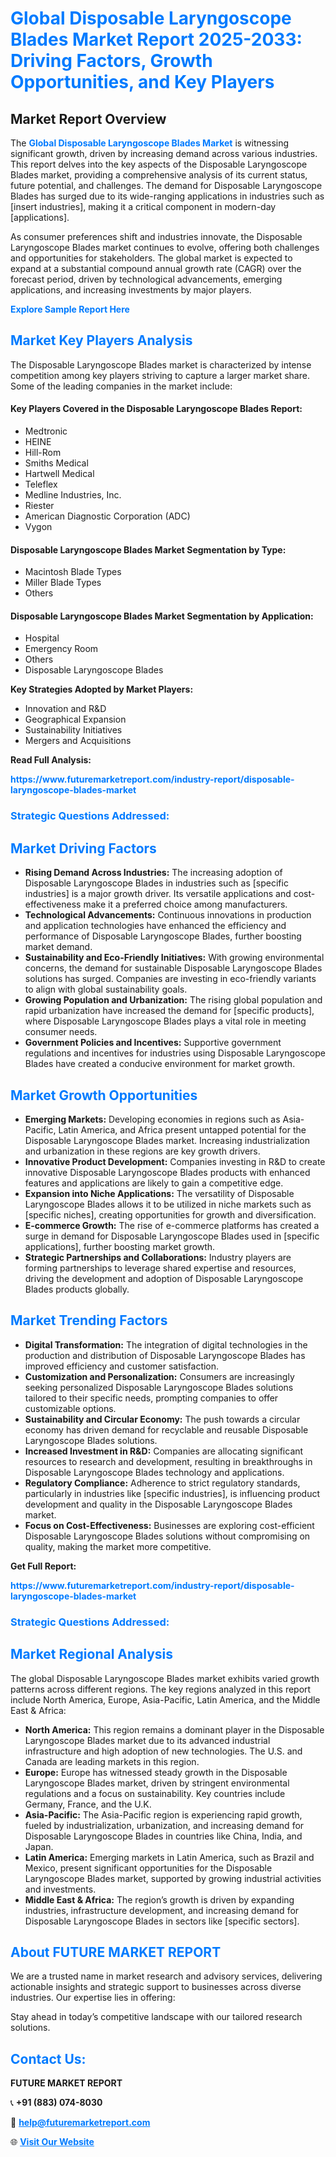 <h1 style="color: #007BFF;">Global Disposable Laryngoscope Blades Market Report 2025-2033: Driving Factors, Growth Opportunities, and Key Players</h1>

<section id="overview">
<h2>Market Report Overview</h2>
<p>The <a href="https://www.futuremarketreport.com/industry-report/disposable-laryngoscope-blades-market" style="color: #007BFF; text-decoration: none;"><strong>Global Disposable Laryngoscope Blades Market</strong></a> is witnessing significant growth, driven by increasing demand across various industries. This report delves into the key aspects of the Disposable Laryngoscope Blades market, providing a comprehensive analysis of its current status, future potential, and challenges. The demand for Disposable Laryngoscope Blades has surged due to its wide-ranging applications in industries such as [insert industries], making it a critical component in modern-day [applications].</p>
<p>As consumer preferences shift and industries innovate, the Disposable Laryngoscope Blades market continues to evolve, offering both challenges and opportunities for stakeholders. The global market is expected to expand at a substantial compound annual growth rate (CAGR) over the forecast period, driven by technological advancements, emerging applications, and increasing investments by major players.</p>
</section>

<section id="overview">
<p><a href="https://www.futuremarketreport.com/request-sample/reportId=125157" style="color: #007BFF; text-decoration: none;"><strong>Explore Sample Report Here</strong></a></p>
</section>

<section id="key-players">
<h2 style="color: #007BFF;">Market Key Players Analysis</h2>
<p>The Disposable Laryngoscope Blades market is characterized by intense competition among key players striving to capture a larger market share. Some of the leading companies in the market include:</p>
<h4>Key Players Covered in the Disposable Laryngoscope Blades Report:</h4>
<ul><li>Medtronic</li><li>HEINE</li><li>Hill-Rom</li><li>Smiths Medical</li><li>Hartwell Medical</li><li>Teleflex</li><li>Medline Industries, Inc.</li><li>Riester</li><li>American Diagnostic Corporation (ADC)</li><li>Vygon</li></ul>
<h4>Disposable Laryngoscope Blades Market Segmentation by Type:</h4>
<ul><li>Macintosh Blade Types</li><li>Miller Blade Types</li><li>Others</li></ul>

<h4>Disposable Laryngoscope Blades Market Segmentation by Application:</h4>
<ul><li>Hospital</li><li>Emergency Room</li><li>Others</li><li>Disposable Laryngoscope Blades</li></ul>
<p><strong>Key Strategies Adopted by Market Players:</strong></p>
<ul>
<li>Innovation and R&D</li>
<li>Geographical Expansion</li>
<li>Sustainability Initiatives</li>
<li>Mergers and Acquisitions</li>
</ul>
</section>

<section>
<p><strong>Read Full Analysis: </strong></p><a href="https://www.futuremarketreport.com/industry-report/disposable-laryngoscope-blades-market" style="color: #007BFF; text-decoration: none;"><strong>https://www.futuremarketreport.com/industry-report/disposable-laryngoscope-blades-market</strong></a>
<h3 style="color: #007BFF;">Strategic Questions Addressed:</h3>
</section>

<section id="driving-factors">
<h2 style="color: #007BFF;">Market Driving Factors</h2>
<ul>
<li><strong>Rising Demand Across Industries:</strong> The increasing adoption of Disposable Laryngoscope Blades in industries such as [specific industries] is a major growth driver. Its versatile applications and cost-effectiveness make it a preferred choice among manufacturers.</li>
<li><strong>Technological Advancements:</strong> Continuous innovations in production and application technologies have enhanced the efficiency and performance of Disposable Laryngoscope Blades, further boosting market demand.</li>
<li><strong>Sustainability and Eco-Friendly Initiatives:</strong> With growing environmental concerns, the demand for sustainable Disposable Laryngoscope Blades solutions has surged. Companies are investing in eco-friendly variants to align with global sustainability goals.</li>
<li><strong>Growing Population and Urbanization:</strong> The rising global population and rapid urbanization have increased the demand for [specific products], where Disposable Laryngoscope Blades plays a vital role in meeting consumer needs.</li>
<li><strong>Government Policies and Incentives:</strong> Supportive government regulations and incentives for industries using Disposable Laryngoscope Blades have created a conducive environment for market growth.</li>
</ul>
</section>

<section id="growth-opportunities">
<h2 style="color: #007BFF;">Market Growth Opportunities</h2>
<ul>
<li><strong>Emerging Markets:</strong> Developing economies in regions such as Asia-Pacific, Latin America, and Africa present untapped potential for the Disposable Laryngoscope Blades market. Increasing industrialization and urbanization in these regions are key growth drivers.</li>
<li><strong>Innovative Product Development:</strong> Companies investing in R&D to create innovative Disposable Laryngoscope Blades products with enhanced features and applications are likely to gain a competitive edge.</li>
<li><strong>Expansion into Niche Applications:</strong> The versatility of Disposable Laryngoscope Blades allows it to be utilized in niche markets such as [specific niches], creating opportunities for growth and diversification.</li>
<li><strong>E-commerce Growth:</strong> The rise of e-commerce platforms has created a surge in demand for Disposable Laryngoscope Blades used in [specific applications], further boosting market growth.</li>
<li><strong>Strategic Partnerships and Collaborations:</strong> Industry players are forming partnerships to leverage shared expertise and resources, driving the development and adoption of Disposable Laryngoscope Blades products globally.</li>
</ul>
</section>

<section id="trending-factors">
<h2 style="color: #007BFF;">Market Trending Factors</h2>
<ul>
<li><strong>Digital Transformation:</strong> The integration of digital technologies in the production and distribution of Disposable Laryngoscope Blades has improved efficiency and customer satisfaction.</li>
<li><strong>Customization and Personalization:</strong> Consumers are increasingly seeking personalized Disposable Laryngoscope Blades solutions tailored to their specific needs, prompting companies to offer customizable options.</li>
<li><strong>Sustainability and Circular Economy:</strong> The push towards a circular economy has driven demand for recyclable and reusable Disposable Laryngoscope Blades solutions.</li>
<li><strong>Increased Investment in R&D:</strong> Companies are allocating significant resources to research and development, resulting in breakthroughs in Disposable Laryngoscope Blades technology and applications.</li>
<li><strong>Regulatory Compliance:</strong> Adherence to strict regulatory standards, particularly in industries like [specific industries], is influencing product development and quality in the Disposable Laryngoscope Blades market.</li>
<li><strong>Focus on Cost-Effectiveness:</strong> Businesses are exploring cost-efficient Disposable Laryngoscope Blades solutions without compromising on quality, making the market more competitive.</li>
</ul>
</section>

<section>
<p><strong>Get Full Report: </strong></p><a href="https://www.futuremarketreport.com/industry-report/disposable-laryngoscope-blades-market" style="color: #007BFF; text-decoration: none;"><strong>https://www.futuremarketreport.com/industry-report/disposable-laryngoscope-blades-market</strong></a>
<h3 style="color: #007BFF;">Strategic Questions Addressed:</h3>
</section>


<section id="regional-analysis">
<h2 style="color: #007BFF;">Market Regional Analysis</h2>
<p>The global Disposable Laryngoscope Blades market exhibits varied growth patterns across different regions. The key regions analyzed in this report include North America, Europe, Asia-Pacific, Latin America, and the Middle East & Africa:</p>
<ul>
<li><strong>North America:</strong> This region remains a dominant player in the Disposable Laryngoscope Blades market due to its advanced industrial infrastructure and high adoption of new technologies. The U.S. and Canada are leading markets in this region.</li>
<li><strong>Europe:</strong> Europe has witnessed steady growth in the Disposable Laryngoscope Blades market, driven by stringent environmental regulations and a focus on sustainability. Key countries include Germany, France, and the U.K.</li>
<li><strong>Asia-Pacific:</strong> The Asia-Pacific region is experiencing rapid growth, fueled by industrialization, urbanization, and increasing demand for Disposable Laryngoscope Blades in countries like China, India, and Japan.</li>
<li><strong>Latin America:</strong> Emerging markets in Latin America, such as Brazil and Mexico, present significant opportunities for the Disposable Laryngoscope Blades market, supported by growing industrial activities and investments.</li>
<li><strong>Middle East & Africa:</strong> The region’s growth is driven by expanding industries, infrastructure development, and increasing demand for Disposable Laryngoscope Blades in sectors like [specific sectors].</li>
</ul>
</section>

<footer>
<h2 style="color: #007BFF;">About FUTURE MARKET REPORT</h2>
<p>We are a trusted name in market research and advisory services, delivering actionable insights and strategic support to businesses across diverse industries. Our expertise lies in offering:</p>

<p>Stay ahead in today’s competitive landscape with our tailored research solutions.</p>

<h2 style="color: #007BFF;">Contact Us:</h2>
<p><strong>FUTURE MARKET REPORT</strong></p>
<p>📞 <strong>+91 (883) 074-8030</strong></p>
<p>📧 <strong><a href="mailto:help@futuremarketreport.com" style="color: #007BFF;">help@futuremarketreport.com</a></strong></p>
<p>🌐 <strong><a href="https://www.futuremarketreport.com/" style="color: #007BFF;">Visit Our Website</a></strong></p>
</footer>